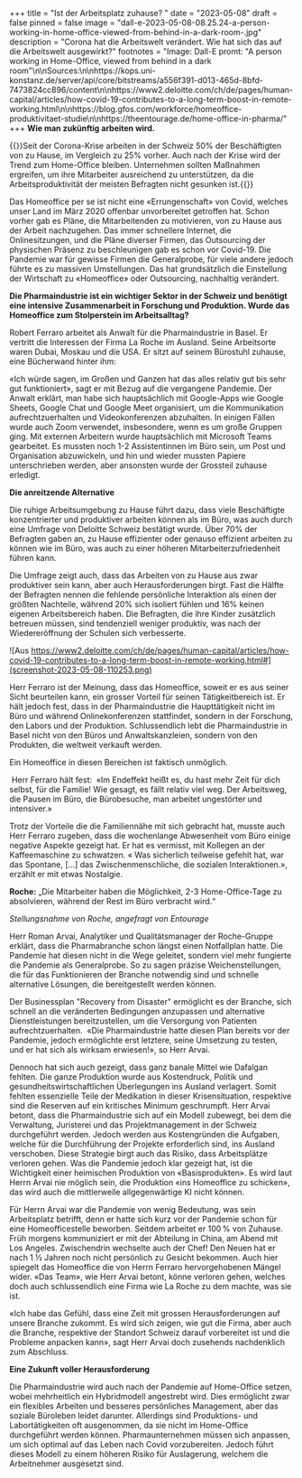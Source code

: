 +++
title = "Ist der Arbeitsplatz zuhause? "
date = "2023-05-08"
draft = false
pinned = false
image = "dall-e-2023-05-08-08.25.24-a-person-working-in-home-office-viewed-from-behind-in-a-dark-room-.jpg"
description = "Corona hat die Arbeitswelt verändert. Wie hat sich das auf die Arbeitswelt ausgewirkt?"
footnotes = "Image: Dall-E promt: \"A person working in Home-Office, viewed from behind in a dark room\"\n\nSources:\n\nhttps://kops.uni-konstanz.de/server/api/core/bitstreams/a556f391-d013-465d-8bfd-7473824cc896/content\n\nhttps://www2.deloitte.com/ch/de/pages/human-capital/articles/how-covid-19-contributes-to-a-long-term-boost-in-remote-working.html\n\nhttps://blog.gfos.com/workforce/homeoffice-produktivitaet-studie\n\nhttps://theentourage.de/home-office-in-pharma/"
+++
**Wie man zukünftig arbeiten wird.** 

{{<lead>}}Seit der Corona-Krise arbeiten in der Schweiz 50% der Beschäftigten von zu Hause, im Vergleich zu 25% vorher. Auch nach der Krise wird der Trend zum Home-Office bleiben. Unternehmen sollten Maßnahmen ergreifen, um ihre Mitarbeiter ausreichend zu unterstützen, da die Arbeitsproduktivität der meisten Befragten nicht gesunken ist.{{</lead>}}

Das Homeoffice per se ist nicht eine «Errungenschaft» von Covid, welches unser Land im März 2020 offenbar unvorbereitet getroffen hat. Schon vorher gab es Pläne, die Mitarbeitenden zu motivieren, von zu Hause aus der Arbeit nachzugehen. Das immer schnellere Internet, die Onlinesitzungen, und die Pläne diverser Firmen, das Outsourcing der physischen Präsenz zu beschleunigen gab es schon vor Covid-19. Die Pandemie war für gewisse Firmen die Generalprobe, für viele andere jedoch führte es zu massiven Umstellungen. Das hat grundsätzlich die Einstellung der Wirtschaft zu «Homeoffice» oder Outsourcing, nachhaltig verändert. 

**Die Pharmaindustrie ist ein wichtiger Sektor in der Schweiz und benötigt eine intensive Zusammenarbeit in Forschung und Produktion. Wurde das Homeoffice zum Stolperstein im Arbeitsalltag?** 

Robert Ferraro arbeitet als Anwalt für die Pharmaindustrie in Basel. Er vertritt die Interessen der Firma La Roche im Ausland. Seine Arbeitsorte waren Dubai, Moskau und die USA. Er sitzt auf seinem Bürostuhl zuhause, eine Bücherwand hinter ihm: 

«Ich würde sagen, im Großen und Ganzen hat das alles relativ gut bis sehr gut funktioniert», sagt er mit Bezug auf die vergangene Pandemie. Der Anwalt erklärt, man habe sich hauptsächlich mit Google-Apps wie Google Sheets, Google Chat und Google Meet organisiert, um die Kommunikation aufrechtzuerhalten und Videokonferenzen abzuhalten. In einigen Fällen wurde auch Zoom verwendet, insbesondere, wenn es um große Gruppen ging. Mit externen Arbeitern wurde hauptsächlich mit Microsoft Teams gearbeitet. Es mussten noch 1-2 Assistentinnen im Büro sein, um Post und Organisation abzuwickeln, und hin und wieder mussten Papiere unterschrieben werden, aber ansonsten wurde der Grossteil zuhause erledigt.  

**Die anreitzende Alternative** 

Die ruhige Arbeitsumgebung zu Hause führt dazu, dass viele Beschäftigte konzentrierter und produktiver arbeiten können als im Büro, was auch durch eine Umfrage von Deloitte Schweiz bestätigt wurde. Über 70% der Befragten gaben an, zu Hause effizienter oder genauso effizient arbeiten zu können wie im Büro, was auch zu einer höheren Mitarbeiterzufriedenheit führen kann. 

Die Umfrage zeigt auch, dass das Arbeiten von zu Hause aus zwar produktiver sein kann, aber auch Herausforderungen birgt. Fast die Hälfte der Befragten nennen die fehlende persönliche Interaktion als einen der größten Nachteile, während 20% sich isoliert fühlen und 16% keinen eigenen Arbeitsbereich haben. Die Befragten, die ihre Kinder zusätzlich betreuen müssen, sind tendenziell weniger produktiv, was nach der Wiedereröffnung der Schulen sich verbesserte. 

![Aus https://www2.deloitte.com/ch/de/pages/human-capital/articles/how-covid-19-contributes-to-a-long-term-boost-in-remote-working.html#](screenshot-2023-05-08-110253.png)

Herr Ferraro ist der Meinung, dass das Homeoffice, soweit er es aus seiner Sicht beurteilen kann, ein grosser Vorteil für seinen Tätigkeitbereich ist. Er hält jedoch fest, dass in der Pharmaindustrie die Haupttätigkeit nicht im Büro und während Onlinekonferenzen stattfindet, sondern in der Forschung, den Labors und der Produktion. Schlussendlich lebt die Pharmaindustrie in Basel nicht von den Büros und Anwaltskanzleien, sondern von den Produkten, die weltweit verkauft werden. 

Ein Homeoffice in diesen Bereichen ist faktisch unmöglich.  

 Herr Ferraro hält fest:  «Im Endeffekt heißt es, du hast mehr Zeit für dich selbst, für die Familie! Wie gesagt, es fällt relativ viel weg. Der Arbeitsweg, die Pausen im Büro, die Bürobesuche, man arbeitet ungestörter und intensiver.» 

Trotz der Vorteile die die Familiennähe mit sich gebracht hat, musste auch Herr Ferraro zugeben, dass die wochenlange Abwesenheit vom Büro einige negative Aspekte gezeigt hat. Er hat es vermisst, mit Kollegen an der Kaffeemaschine zu schwatzen. « Was sicherlich teilweise gefehlt hat, war das Spontane, \[…] das Zwischenmenschliche, die sozialen Interaktionen.», erzählt er mit etwas Nostalgie. 

<!--StartFragment-->

**Roche:** „Die Mitarbeiter haben die Möglichkeit, 2-3 Home-Office-Tage zu absolvieren, während der Rest im Büro verbracht wird.“

*Stellungsnahme von Roche, angefragt von Entourage*

<!--EndFragment-->

Herr Roman Arvai, Analytiker und Qualitätsmanager der Roche-Gruppe erklärt, dass die Pharmabranche schon längst einen Notfallplan hatte. Die Pandemie hat diesen nicht in die Wege geleitet, sondern viel mehr fungierte die Pandemie als Generalprobe. So zu sagen präzise Weichenstellungen, die für das Funktionieren der Branche notwendig sind und schnelle alternative Lösungen, die bereitgestellt werden können.  

Der Businessplan "Recovery from Disaster" ermöglicht es der Branche, sich schnell an die veränderten Bedingungen anzupassen und alternative Dienstleistungen bereitzustellen, um die Versorgung von Patienten aufrechtzuerhalten.  «Die Pharmaindustrie hatte diesen Plan bereits vor der Pandemie, jedoch ermöglichte erst letztere, seine Umsetzung zu testen, und er hat sich als wirksam erwiesen!», so Herr Arvai. 

Dennoch hat sich auch gezeigt, dass ganz banale Mittel wie Dafalgan fehlten. Die ganze Produktion wurde aus Kostendruck, Politik und gesundheitswirtschaftlichen Überlegungen ins Ausland verlagert. Somit fehlten essenzielle Teile der Medikation in dieser Krisensituation, respektive sind die Reserven auf ein kritisches Minimum geschrumpft. Herr Arvai betont, dass die Pharmaindustrie sich auf ein Modell zubewegt, bei dem die Verwaltung, Juristerei und das Projektmanagement in der Schweiz durchgeführt werden. Jedoch werden aus Kostengründen die Aufgaben, welche für die Durchführung der Projekte erforderlich sind, ins Ausland verschoben. Diese Strategie birgt auch das Risiko, dass Arbeitsplätze verloren gehen. Was die Pandemie jedoch klar gezeigt hat, ist die Wichtigkeit einer heimischen Produktion von «Basisprodukten». Es wird laut Herrn Arvai nie möglich sein, die Produktion «ins Homeoffice zu schicken», das wird auch die mittlerweile allgegenwärtige KI nicht können. 

Für Herrn Arvai war die Pandemie von wenig Bedeutung, was sein Arbeitsplatz betrifft, denn er hatte sich kurz vor der Pandemie schon für eine Homeofficestelle beworben. Seitdem arbeitet er 100 % von Zuhause. Früh morgens kommuniziert er mit der Abteilung in China, am Abend mit Los Angeles. Zwischendrin wechselte auch der Chef! Den Neuen hat er nach 1 ½ Jahren noch nicht persönlich zu Gesicht bekommen. Auch hier spiegelt das Homeoffice die von Herrn Ferraro hervorgehobenen Mängel wider. «Das Team», wie Herr Arvai betont, könne verloren gehen, welches doch auch schlussendlich eine Firma wie La Roche zu dem machte, was sie ist. 

«Ich habe das Gefühl, dass eine Zeit mit grossen Herausforderungen auf unsere Branche zukommt. Es wird sich zeigen, wie gut die Firma, aber auch die Branche, respektive der Standort Schweiz darauf vorbereitet ist und die Probleme anpacken kann», sagt Herr Arvai doch zusehends nachdenklich zum Abschluss. 

**Eine Zukunft voller Herausforderung**

Die Pharmaindustrie wird auch nach der Pandemie auf Home-Office setzen, wobei mehrheitlich ein Hybridmodell angestrebt wird. Dies ermöglicht zwar ein flexibles Arbeiten und besseres persönliches Management, aber das soziale Büroleben leidet darunter. Allerdings sind Produktions- und Labortätigkeiten oft ausgenommen, da sie nicht im Home-Office durchgeführt werden können. Pharmaunternehmen müssen sich anpassen, um sich optimal auf das Leben nach Covid vorzubereiten. Jedoch führt dieses Modell zu einem höheren Risiko für Auslagerung, welchem die Arbeitnehmer ausgesetzt sind.